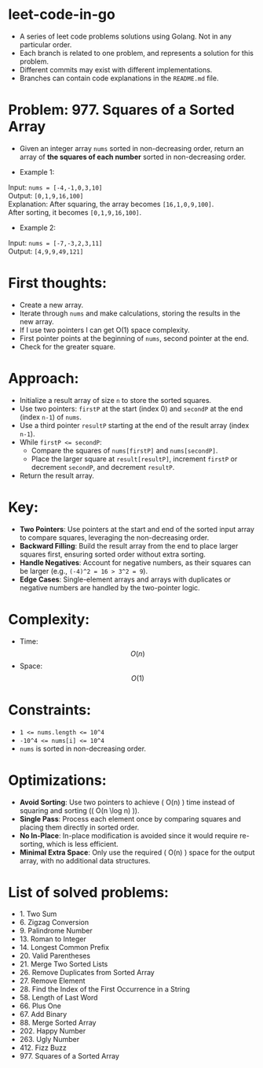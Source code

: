 # leet-code-in-go
- A series of leet code problems solutions using Golang. Not in any particular order.
- Each branch is related to one problem, and represents a solution for this problem.
- Different commits may exist with different implementations.
- Branches can contain code explanations in the `README.md` file.

# Problem: 977\. Squares of a Sorted Array
- Given an integer array `nums` sorted in non-decreasing order, return an array of **the squares of each number** sorted in non-decreasing order.

- Example 1:  

Input: `nums = [-4,-1,0,3,10]`  
Output: `[0,1,9,16,100]`  
Explanation: After squaring, the array becomes `[16,1,0,9,100]`.  
After sorting, it becomes `[0,1,9,16,100]`.  

- Example 2:  

Input: `nums = [-7,-3,2,3,11]`  
Output: `[4,9,9,49,121]`  

# First thoughts:
- Create a new array.
- Iterate through `nums` and make calculations, storing the results in the new array.
- If I use two pointers I can get O(1) space complexity.
- First pointer points at the beginning of `nums`, second pointer at the end.
- Check for the greater square. 

# Approach:
- Initialize a result array of size `n` to store the sorted squares.
- Use two pointers: `firstP` at the start (index 0) and `secondP` at the end (index `n-1`) of `nums`.
- Use a third pointer `resultP` starting at the end of the result array (index `n-1`).
- While `firstP <= secondP`:
  - Compare the squares of `nums[firstP]` and `nums[secondP]`.
  - Place the larger square at `result[resultP]`, increment `firstP` or decrement `secondP`, and decrement `resultP`.
- Return the result array.

# Key:
- **Two Pointers**: Use pointers at the start and end of the sorted input array to compare squares, leveraging the non-decreasing order.
- **Backward Filling**: Build the result array from the end to place larger squares first, ensuring sorted order without extra sorting.
- **Handle Negatives**: Account for negative numbers, as their squares can be larger (e.g., `(-4)^2 = 16 > 3^2 = 9`).
- **Edge Cases**: Single-element arrays and arrays with duplicates or negative numbers are handled by the two-pointer logic.

# Complexity:
- Time: $$O(n)$$
- Space: $$O(1)$$

# Constraints:
- `1 <= nums.length <= 10^4`
- `-10^4 <= nums[i] <= 10^4`
- `nums` is sorted in non-decreasing order.

# Optimizations:
- **Avoid Sorting**: Use two pointers to achieve \( O(n) \) time instead of squaring and sorting (\( O(n \log n) \)).
- **Single Pass**: Process each element once by comparing squares and placing them directly in sorted order.
- **No In-Place**: In-place modification is avoided since it would require re-sorting, which is less efficient.
- **Minimal Extra Space**: Only use the required \( O(n) \) space for the output array, with no additional data structures.

# List of solved problems:

- 1\. Two Sum
- 6\. Zigzag Conversion
- 9\. Palindrome Number
- 13\. Roman to Integer
- 14\. Longest Common Prefix
- 20\. Valid Parentheses
- 21\. Merge Two Sorted Lists
- 26\. Remove Duplicates from Sorted Array
- 27\. Remove Element
- 28\. Find the Index of the First Occurrence in a String
- 58\. Length of Last Word
- 66\. Plus One
- 67\. Add Binary
- 88\. Merge Sorted Array
- 202\. Happy Number
- 263\. Ugly Number
- 412\. Fizz Buzz
- 977\. Squares of a Sorted Array
